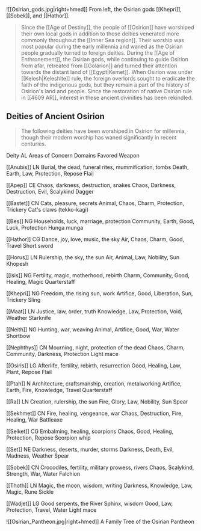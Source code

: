 ![[Osirian_gods.jpg|right+hmed]] 
 From left, the Osirian gods [[Khepri]], [[Sobek]], and [[Hathor]].
> Since the [[Age of Destiny]], the people of [[Osirion]] have worshiped their own local gods in addition to those deities venerated more commonly throughout the [[Inner Sea region]]. Their worship was most popular during the early millennia and waned as the Osirian people gradually turned to  foreign deities. During the [[Age of Enthronement]], the Osirian gods, while continuing to guide Osirion from afar, retreated from [[Golarion]] and turned their attention towards the distant land of [[Egypt|Kemet]]. When Osirion was under [[Kelesh|Keleshite]] rule, the foreign overlords sought to eradicate the faith of the indigenous gods, but they remain a part of the history of Osirion's land and people. Since the restoration of native Osirian rule in [[4609 AR]], interest in these ancient divinities has been rekindled.



## Deities of Ancient Osirion

> The following deities have been worshiped in Osirion for millennia, though their modern worship has waned significantly in recent centuries.



Deity
AL
Areas of Concern
Domains
Favored Weapon


[[Anubis]]
LN
Burial, the dead, funeral rites, mummification, tombs
Death, Earth, Law, Protection, Repose
Flail


[[Apep]]
CE
Chaos, darkness, destruction, snakes
Chaos, Darkness, Destruction, Evil, Scalykind
Dagger


[[Bastet]]
CN
Cats, pleasure, secrets
Animal, Chaos, Charm, Protection, Trickery
Cat's claws (tekko-kagi)


[[Bes]]
NG
Households, luck, marriage, protection
Community, Earth, Good, Luck, Protection
Hunga munga


[[Hathor]]
CG
Dance, joy, love, music, the sky
Air, Chaos, Charm, Good, Travel
Short sword


[[Horus]]
LN
Rulership, the sky, the sun
Air, Animal, Law, Nobility, Sun
Khopesh


[[Isis]]
NG
Fertility, magic, motherhood, rebirth
Charm, Community, Good, Healing, Magic
Quarterstaff


[[Khepri]]
NG
Freedom, the rising sun, work
Artifice, Good, Liberation, Sun, Trickery
Sling


[[Maat]]
LN
Justice, law, order, truth
Knowledge, Law, Protection, Void, Weather
Starknife


[[Neith]]
NG
Hunting, war, weaving
Animal, Artifice, Good, War, Water
Shortbow


[[Nephthys]]
CN
Mourning, night, protection of the dead
Chaos, Charm, Community, Darkness, Protection
Light mace


[[Osiris]]
LG
Afterlife, fertility, rebirth, resurrection
Good, Healing, Law, Plant, Repose
Flail


[[Ptah]]
N
Architecture, craftsmanship, creation, metalworking
Artifice, Earth, Fire, Knowledge, Travel
Quarterstaff


[[Ra]]
LN
Creation, rulership, the sun
Fire, Glory, Law, Nobility, Sun
Spear


[[Sekhmet]]
CN
Fire, healing, vengeance, war
Chaos, Destruction, Fire, Healing, War
Battleaxe


[[Selket]]
CG
Embalming, healing, scorpions
Chaos, Good, Healing, Protection, Repose
Scorpion whip


[[Set]]
NE
Darkness, deserts, murder, storms
Darkness, Death, Evil, Madness, Weather
Spear


[[Sobek]]
CN
Crocodiles, fertility, military prowess, rivers
Chaos, Scalykind, Strength, War, Water
Falchion


[[Thoth]]
LN
Magic, the moon, wisdom, writing
Darkness, Knowledge, Law, Magic, Rune
Sickle


[[Wadjet]]
LG
Good serpents, the River Sphinx, wisdom
Good, Law, Protection, Travel, Water
Light mace

![[Osirian_Pantheon.jpg|right+hmed]] 
 A Family Tree of the Osirian Pantheon








